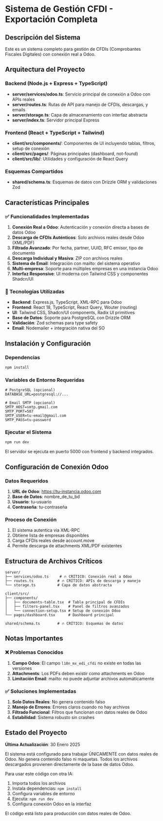 # Sistema de Gestión CFDI - Exportación Completa

## Descripción del Sistema

Este es un sistema completo para gestión de CFDIs (Comprobantes Fiscales Digitales) con conexión real a Odoo.

## Arquitectura del Proyecto

### Backend (Node.js + Express + TypeScript)
- **server/services/odoo.ts**: Servicio principal de conexión a Odoo con APIs reales
- **server/routes.ts**: Rutas de API para manejo de CFDIs, descargas, y emails
- **server/storage.ts**: Capa de almacenamiento con interfaz abstracta
- **server/index.ts**: Servidor principal Express

### Frontend (React + TypeScript + Tailwind)
- **client/src/components/**: Componentes de UI incluyendo tablas, filtros, setup de conexión
- **client/src/pages/**: Páginas principales (dashboard, not-found)
- **client/src/lib/**: Utilidades y configuración de React Query

### Esquemas Compartidos
- **shared/schema.ts**: Esquemas de datos con Drizzle ORM y validaciones Zod

## Características Principales

### ✅ Funcionalidades Implementadas
1. **Conexión Real a Odoo**: Autenticación y conexión directa a bases de datos Odoo
2. **Descarga de CFDIs Auténticos**: Solo archivos reales desde Odoo (XML/PDF)
3. **Filtrado Avanzado**: Por fecha, partner, UUID, RFC emisor, tipo de documento
4. **Descarga Individual y Masiva**: ZIP con archivos reales
5. **Sistema de Email**: Integración con mailto: del sistema operativo
6. **Multi-empresa**: Soporte para múltiples empresas en una instancia Odoo
7. **Interfaz Responsive**: UI moderna con Tailwind CSS y componentes Shadcn/UI

### 🔧 Tecnologías Utilizadas
- **Backend**: Express.js, TypeScript, XML-RPC para Odoo
- **Frontend**: React 18, TypeScript, React Query, Wouter (routing)
- **UI**: Tailwind CSS, Shadcn/UI components, Radix UI primitives
- **Base de Datos**: Soporte para PostgreSQL con Drizzle ORM
- **Validación**: Zod schemas para type safety
- **Email**: Nodemailer + integración nativa del SO

## Instalación y Configuración

### Dependencias
```bash
npm install
```

### Variables de Entorno Requeridas
```env
# PostgreSQL (opcional)
DATABASE_URL=postgresql://...

# Email SMTP (opcional)
SMTP_HOST=smtp.gmail.com
SMTP_PORT=587
SMTP_USER=tu-email@gmail.com
SMTP_PASS=tu-password
```

### Ejecutar el Sistema
```bash
npm run dev
```

El servidor se ejecuta en puerto 5000 con frontend y backend integrados.

## Configuración de Conexión Odoo

### Datos Requeridos
1. **URL de Odoo**: https://tu-instancia.odoo.com
2. **Base de Datos**: nombre_de_tu_bd
3. **Usuario**: tu-usuario
4. **Contraseña**: tu-contraseña

### Proceso de Conexión
1. El sistema autentica via XML-RPC
2. Obtiene lista de empresas disponibles
3. Carga CFDIs reales desde account.move
4. Permite descarga de attachments XML/PDF existentes

## Estructura de Archivos Críticos

```
server/
├── services/odoo.ts     # 🔥 CRÍTICO: Conexión real a Odoo
├── routes.ts           # 🔥 CRÍTICO: APIs de descarga y manejo
└── storage.ts          # Capa de datos abstracta

client/src/
├── components/
│   ├── documents-table.tsx  # Tabla principal de CFDIs
│   ├── filters-panel.tsx    # Panel de filtros avanzados
│   └── connection-setup.tsx # Setup de conexión Odoo
└── pages/dashboard.tsx      # Dashboard principal

shared/schema.ts        # 🔥 CRÍTICO: Esquemas de datos
```

## Notas Importantes

### ❌ Problemas Conocidos
1. **Campo Odoo**: El campo `l10n_mx_edi_cfdi` no existe en todas las versiones
2. **Attachments**: Los PDFs deben existir como attachments en Odoo
3. **Limitación Email**: mailto: no puede adjuntar archivos automáticamente

### ✅ Soluciones Implementadas
1. **Solo Datos Reales**: No genera contenido falso
2. **Manejo de Errores**: Errores claros cuando no hay archivos
3. **Filtrado Funcional**: Filtros que funcionan con datos reales de Odoo
4. **Estabilidad**: Sistema robusto sin crashes

## Estado del Proyecto

**Última Actualización**: 30 Enero 2025

El sistema está configurado para trabajar ÚNICAMENTE con datos reales de Odoo. No genera contenido falso ni maquetas. Todos los archivos descargados provienen directamente de la base de datos Odoo.

Para usar este código con otra IA:
1. Importa todos los archivos
2. Instala dependencias: `npm install`
3. Configura variables de entorno
4. Ejecuta: `npm run dev`
5. Configura conexión Odoo en la interfaz

El código está listo para producción con datos reales de Odoo.